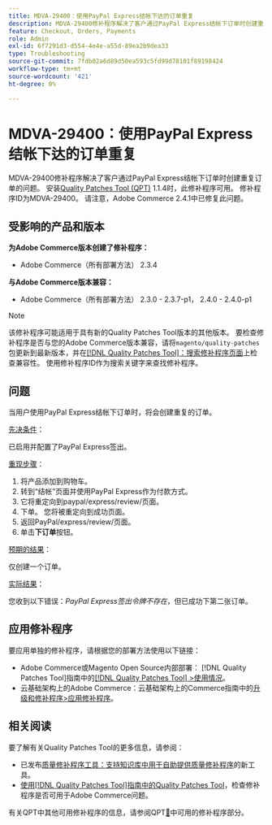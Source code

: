```yaml
---
title: MDVA-29400：使用PayPal Express结帐下达的订单重复
description: MDVA-29400修补程序解决了客户通过PayPal Express结帐下订单时创建重复订单的问题。 安装[Quality Patches Tool (QPT)](https://experienceleague.adobe.com/zh-hans/docs/commerce-operations/tools/quality-patches-tool/quality-patches-tool-to-self-serve-quality-patches) 1.1.4后，即可使用此修补程序。 修补程序ID为MDVA-29400。 请注意，Adobe Commerce 2.4.1中已修复此问题。
feature: Checkout, Orders, Payments
role: Admin
exl-id: 6f7291d3-d554-4e4e-a55d-89ea2b9dea33
type: Troubleshooting
source-git-commit: 7fdb02a6d89d50ea593c5fd99d78101f89198424
workflow-type: tm+mt
source-wordcount: '421'
ht-degree: 0%

---
```


# MDVA-29400：使用PayPal Express结帐下达的订单重复

MDVA-29400修补程序解决了客户通过PayPal Express结帐下订单时创建重复订单的问题。 安装[Quality Patches Tool (QPT)](https://experienceleague.adobe.com/zh-hans/docs/commerce-operations/tools/quality-patches-tool/quality-patches-tool-to-self-serve-quality-patches) 1.1.4时，此修补程序可用。 修补程序ID为MDVA-29400。 请注意，Adobe Commerce 2.4.1中已修复此问题。

## 受影响的产品和版本

**为Adobe Commerce版本创建了修补程序：**

* Adobe Commerce（所有部署方法） 2.3.4

**与Adobe Commerce版本兼容：**

* Adobe Commerce（所有部署方法） 2.3.0 - 2.3.7-p1， 2.4.0 - 2.4.0-p1

>[!NOTE]
>
>该修补程序可能适用于具有新的Quality Patches Tool版本的其他版本。 要检查修补程序是否与您的Adobe Commerce版本兼容，请将`magento/quality-patches`包更新到最新版本，并在[[!DNL Quality Patches Tool]：搜索修补程序页面](https://experienceleague.adobe.com/zh-hans/docs/commerce-operations/tools/quality-patches-tool/quality-patches-tool-to-self-serve-quality-patches)上检查兼容性。 使用修补程序ID作为搜索关键字来查找修补程序。

## 问题

当用户使用PayPal Express结帐下订单时，将会创建重复的订单。

<u>先决条件</u>：

已启用并配置了PayPal Express签出。

<u>重现步骤</u>：

1. 将产品添加到购物车。
1. 转到“结帐”页面并使用PayPal Express作为付款方式。
1. 它将重定向到paypal/express/review/页面。
1. 下单。 您将被重定向到成功页面。
1. 返回PayPal/express/review/页面。
1. 单击&#x200B;**下订单**&#x200B;按钮。

<u>预期的结果</u>：

仅创建一个订单。

<u>实际结果</u>：

您收到以下错误：*PayPal Express签出令牌不存在*，但已成功下第二张订单。

## 应用修补程序

要应用单独的修补程序，请根据您的部署方法使用以下链接：

* Adobe Commerce或Magento Open Source内部部署： [!DNL Quality Patches Tool]指南中的[[!DNL Quality Patches Tool] >使用情况](/help/tools/quality-patches-tool/usage.md)。
* 云基础架构上的Adobe Commerce：云基础架构上的Commerce指南中的[升级和修补程序>应用修补程序](https://experienceleague.adobe.com/docs/commerce-cloud-service/user-guide/develop/upgrade/apply-patches.html?lang=zh-Hans)。

## 相关阅读

要了解有关Quality Patches Tool的更多信息，请参阅：

* 已发布[质量修补程序工具：支持知识库中用于自助提供质量修补程序](https://experienceleague.adobe.com/zh-hans/docs/commerce-operations/tools/quality-patches-tool/quality-patches-tool-to-self-serve-quality-patches)的新工具。
* [使用[!DNL Quality Patches Tool]指南中的Quality Patches Tool](/help/tools/quality-patches-tool/patches-available-in-qpt/check-patch-for-magento-issue-with-magento-quality-patches.md)，检查修补程序是否可用于Adobe Commerce问题。

有关QPT中其他可用修补程序的信息，请参阅QPT[&#128279;](https://support.magento.com/hc/en-us/sections/360010506631-Patches-available-in-MQP-tool-)中可用的修补程序部分。
